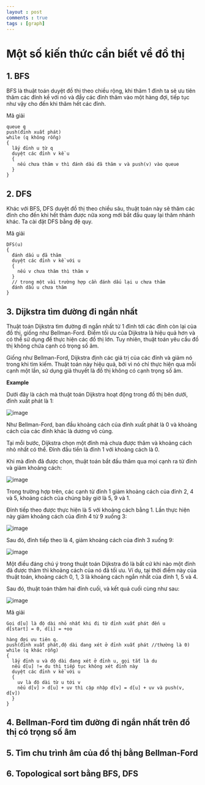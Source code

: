 ```yaml
---
layout : post
comments : true
tags : [graph]
---
```

# Một số kiến thức cần biết về đồ thị

## **1. BFS**

BFS là thuật toán duyệt đồ thị theo chiều rộng, khi thăm 1 đỉnh ta sẽ ưu tiên thăm các đỉnh kề với nó và đẩy các đỉnh thăm vào một hàng đợi, tiếp tục như vậy cho đến khi thăm hết các đỉnh.

Mã giải
```
queue q
push(đỉnh xuất phát)
while (q không rỗng)
{
  lấy đỉnh u từ q
  duyệt các đỉnh v kề u
  {
    nếu chưa thăm v thì đánh dấu đã thăm v và push(v) vào queue
  }
}
```

## **2. DFS**

Khác với BFS, DFS duyệt đồ thị theo chiều sâu, thuật toán này sẽ thăm các đỉnh cho đến khi hết thăm được nữa xong mới bắt đầu quay lại thăm nhánh khác. Ta cài đặt DFS bằng đệ quy.

Mã giải
```
DFS(u)
{
  đánh dấu u đã thăm
  duyệt các đỉnh v kề với u
  {
    nếu v chưa thăm thì thăm v
  }
  // trong một vài trường hợp cần đánh dấu lại u chưa thăm
  đánh dấu u chưa thăm
}
```

## **3. Dijkstra tìm đường đi ngắn nhất**

Thuật toán Dijkstra tìm đường đi ngắn nhất từ 1 đỉnh tới các đỉnh còn lại của đồ thị, giống như Bellman-Ford. Điểm tối ưu của Dijkstra là hiệu quả hơn và có thể sử dụng để thực hiện các đồ thị lớn. Tuy nhiên, thuật toán yêu cầu đồ thị không chứa cạnh có trọng số âm.

Giống như Bellman-Ford, Dijkstra định các giá trị của các đỉnh và giảm nó trong khi tìm kiếm. Thuật toán này hiệu quả, bởi vì nó chỉ thực hiện qua mỗi cạnh một lần, sử dụng giả thuyết là đồ thị không có cạnh trọng số âm.

**Example**

Dưới đây là cách mà thuật toán Dijkstra hoạt động trong đồ thị bên dưới, đỉnh xuất phát là 1:

![image](https://user-images.githubusercontent.com/69662229/111036031-0e3a3a80-83d2-11eb-9e08-3c49c06b74a8.png)

Như Bellman-Ford, ban đầu khoảng cách của đỉnh xuất phát là 0 và khoảng cách của các đỉnh khác là dương vô cùng.

Tại mỗi bước, Dijkstra chọn một đỉnh mà chưa được thăm và khoảng cách nhỏ nhất có thể. Đỉnh đầu tiền là đỉnh 1 với khoảng cách là 0.

Khi mà đỉnh đã được chọn, thuật toán bắt đầu thăm qua mọi cạnh ra từ đỉnh và giảm khoảng cách:

![image](https://user-images.githubusercontent.com/69662229/111036047-1abe9300-83d2-11eb-94e2-a938dc2bc50f.png)

Trong trường hợp trên, các cạnh từ đỉnh 1 giảm khoảng cách của đỉnh 2, 4 và 5, khoảng cách của chúng bây giờ là 5, 9 và 1.

Đỉnh tiếp theo được thực hiện là 5 với khoảng cách bằng 1. Lần thực hiện này giảm khoảng cách của đỉnh 4 từ 9 xuống 3:

![image](https://user-images.githubusercontent.com/69662229/111036056-27db8200-83d2-11eb-91bd-6b1e28666fb9.png)

Sau đó, đỉnh tiếp theo là 4, giảm khoảng cách của đỉnh 3 xuống 9:

![image](https://user-images.githubusercontent.com/69662229/111036075-3c1f7f00-83d2-11eb-8be1-d7ad41ae9760.png)

Một điều đáng chú ý trong thuật toán Dijkstra đó là bất cứ khi nào một đỉnh đã được thăm thì khoảng cách của nó đã tối ưu. Ví dụ, tại thời điểm này của thuật toán, khoảng cách 0, 1, 3 là khoảng cách ngắn nhất của đỉnh 1, 5 và 4.

Sau đó, thuật toán thăm hai đỉnh cuối, và kết quả cuối cùng như sau:

![image](https://user-images.githubusercontent.com/69662229/111036078-40e43300-83d2-11eb-9a49-12c075b97462.png)

Mã giải
```
Gọi d[u] là độ dài nhỏ nhất khi đi từ đỉnh xuất phát đến u
d[start] = 0, d[i] = +oo

hàng đợi ưu tiên q.
push(đỉnh xuất phát,độ dài đang xét ở đỉnh xuất phát //thường là 0)
while (q khác rỗng)
{
  lấy đỉnh u và độ dài đang xét ở đỉnh u, gọi tắt là du
  nếu d[u] != du thì tiếp tục không xét đỉnh này
  duyệt các đỉnh v kề với u
  {
    uv là độ dài từ u tới v
    nếu d[v] > d[u] + uv thì cập nhập d[v] = d[u] + uv và push(v, d[v])
  }
}
```

## **4. Bellman-Ford tìm đường đi ngắn nhất trên đồ thị có trọng số âm**


## **5. Tìm chu trình âm của đồ thị bằng Bellman-Ford**


## **6. Topological sort bằng BFS, DFS**
